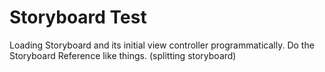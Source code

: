 Storyboard Test
==========

Loading Storyboard and its initial view controller programmatically.
Do the Storyboard Reference like things. (splitting storyboard)
